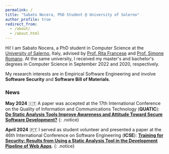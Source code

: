 ```yaml
---
permalink: /
title: "Sabato Nocera, PhD Student @ University of Salerno"
author_profile: true
redirect_from: 
  - /about/
  - /about.html
---
```


Hi! I am Sabato Nocera, a PhD student in Computer Science at the [University of Salerno](https://web.unisa.it/en/university), Italy, advised by [Prof. Rita Francese](https://docenti.unisa.it/004763/home) and [Prof. Simone Romano](https://sites.google.com/view/simoneromano/home?authuser=0). At the same university, I received my master's and bachelor's degrees in Computer Science in September 2022 and 2020, respectively. 

My research interests are in Empirical Software Engineering and involve **Software Security** and **Software Bill of Materials**.

### News

**May 2024** 🇮🇹 A paper was accepted at the 17th International Conference on the Quality of Information and Communications Technology (**QUATIC**): [**Do Static Analysis Tools Improve Awareness and Attitude Toward Secure Software Development?**]()
{: .notice}

**April 2024** 🇵🇹 I served as student volunteer and presented a paper at the 46th International Conference on Software Engineering (**ICSE**): [**Training for Security: Results from Using a Static Analysis Tool in the Development Pipeline of Web Apps**]([https://docenti.unisa.it/004763/home](https://doi.org/10.1145/3639474.3640073)).
{: .notice}
